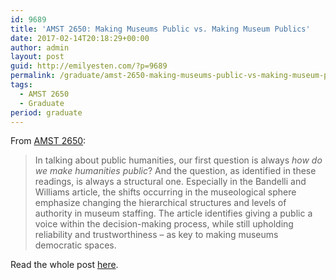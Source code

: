 ```yaml
---
id: 9689
title: 'AMST 2650: Making Museums Public vs. Making Museum Publics'
date: 2017-02-14T20:18:29+00:00
author: admin
layout: post
guid: http://emilyesten.com/?p=9689
permalink: /graduate/amst-2650-making-museums-public-vs-making-museum-publics/
tags:
  - AMST 2650
  - Graduate
period: graduate
---
```

From [AMST 2650](http://blogs.brown.edu/amst-2650-s01-spring-2017/):

> In talking about public humanities, our first question is always _how do we make humanities public_? And the question, as identified in these readings, is always a structural one. Especially in the Bandelli and Williams article, the shifts occurring in the museological sphere emphasize changing the hierarchical structures and levels of authority in museum staffing. The article identifies giving a public a voice within the decision-making process, while still upholding reliability and trustworthiness – as key to making museums democratic spaces.

Read the whole post [here](http://blogs.brown.edu/amst-2650-s01-spring-2017/2017/02/14/making-museums-public-vs-making-museum-publics/).

